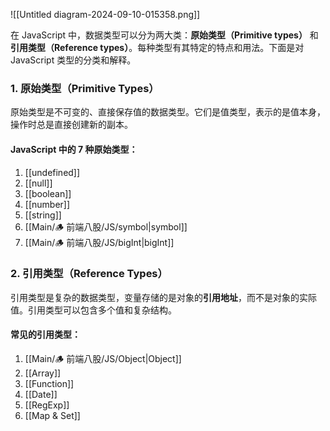 ![[Untitled diagram-2024-09-10-015358.png]]


在 JavaScript 中，数据类型可以分为两大类：**原始类型（Primitive types）** 和 **引用类型（Reference types）**。每种类型有其特定的特点和用法。下面是对 JavaScript 类型的分类和解释。

### 1. **原始类型（Primitive Types）**

原始类型是不可变的、直接保存值的数据类型。它们是值类型，表示的是值本身，操作时总是直接创建新的副本。

#### JavaScript 中的 7 种原始类型：

1. [[undefined]]
2. [[null]]
3. [[boolean]]
4. [[number]]
5. [[string]]
6. [[Main/🪵 前端八股/JS/symbol|symbol]]
7. [[Main/🪵 前端八股/JS/bigInt|bigInt]]

### 2. **引用类型（Reference Types）**

引用类型是复杂的数据类型，变量存储的是对象的**引用地址**，而不是对象的实际值。引用类型可以包含多个值和复杂结构。

#### 常见的引用类型：

1. [[Main/🪵 前端八股/JS/Object|Object]]
2. [[Array]]
3. [[Function]]
4. [[Date]]
5. [[RegExp]]
6. [[Map & Set]]






